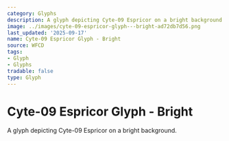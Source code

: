 ```yaml
---
category: Glyphs
description: A glyph depicting Cyte-09 Espricor on a bright background.
image: ../images/cyte-09-espricor-glyph---bright-ad72db7d56.png
last_updated: '2025-09-17'
name: Cyte-09 Espricor Glyph - Bright
source: WFCD
tags:
- Glyph
- Glyphs
tradable: false
type: Glyph
---
```


# Cyte-09 Espricor Glyph - Bright

A glyph depicting Cyte-09 Espricor on a bright background.

